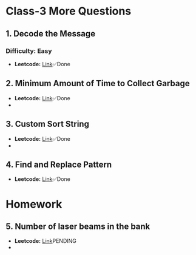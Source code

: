 # Class-3 More Questions

## 1. Decode the Message
### **Difficulty:** Easy
- **Leetcode:** [Link](https://leetcode.com/problems/decode-the-message/)✅Done


## 2. Minimum Amount of Time to Collect Garbage
- **Leetcode:** [Link](https://leetcode.com/problems/minimum-amount-of-time-to-collect-garbage/description/)✅Done
- 

## 3. Custom Sort String
- **Leetcode:** [Link](https://leetcode.com/problems/custom-sort-string/description/)✅Done
- 

## 4. Find and Replace Pattern
- **Leetcode:** [Link](https://leetcode.com/problems/find-and-replace-pattern/description/)✅Done


# Homework 
## 5. Number of laser beams in the bank
- **Leetcode:** [Link](https://leetcode.com/problems/number-of-laser-beams-in-a-bank/)PENDING
- 
